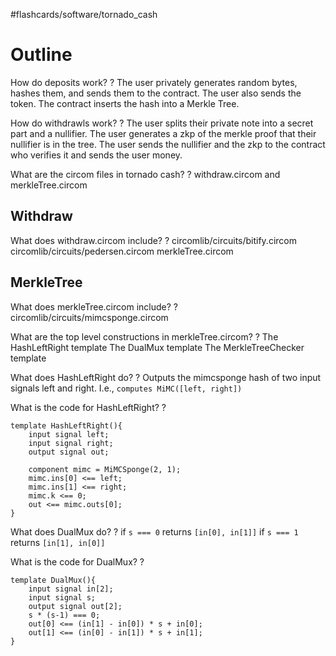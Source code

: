 #flashcards/software/tornado_cash

# Outline

How do deposits work?
?
The user privately generates random bytes, hashes them, and sends them to the contract.
The user also sends the token.
The contract inserts the hash into a Merkle Tree.
<!--SR:2022-12-01,128,270-->

How do withdrawls work?
?
The user splits their private note into a secret part and a nullifier.
The user generates a zkp of the merkle proof that their nullifier is in the tree.
The user sends the nullifier and the zkp to the contract who verifies it and sends the user money.
<!--SR:2022-10-02,77,250-->

What are the circom files in tornado cash?
?
withdraw.circom and merkleTree.circom
<!--SR:2022-11-14,117,270-->

## Withdraw

What does withdraw.circom include?
?
circomlib/circuits/bitify.circom
circomlib/circuits/pedersen.circom
merkleTree.circom
<!--SR:2022-09-24,41,210-->

## MerkleTree

What does merkleTree.circom include?
?
circomlib/circuits/mimcsponge.circom
<!--SR:2022-10-29,85,230-->

What are the top level constructions in merkleTree.circom?
?
The HashLeftRight template
The DualMux template
The MerkleTreeChecker template
<!--SR:2022-10-13,80,210-->

What does HashLeftRight do?
?
Outputs the mimcsponge hash of two input signals left and right.
I.e., `computes MiMC([left, right])`
<!--SR:2022-10-18,88,250-->

What is the code for HashLeftRight?
?
```
template HashLeftRight(){
	input signal left;
	input signal right;
	output signal out;
	
	component mimc = MiMCSponge(2, 1);
	mimc.ins[0] <== left;
	mimc.ins[1] <== right;
	mimc.k <== 0;
	out <== mimc.outs[0];
}
```
<!--SR:2022-10-21,87,230-->

What does DualMux do?
?
if `s === 0` returns `[in[0], in[1]]`
if `s === 1` returns `[in[1], in[0]]`
<!--SR:2022-10-07,80,250-->

What is the code for DualMux?
?
```
template DualMux(){
	input signal in[2];
	input signal s;
	output signal out[2];
	s * (s-1) === 0;
	out[0] <== (in[1] - in[0]) * s + in[0];
	out[1] <== (in[0] - in[1]) * s + in[1];
}
```
<!--SR:2022-09-20,70,250-->





